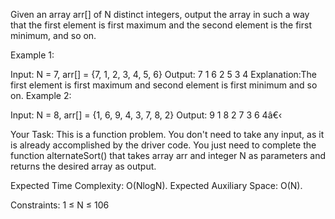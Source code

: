 
Given an array arr[] of N distinct integers, output the array in such a way that the first element is first maximum and the second element is the first minimum, and so on.
 

Example 1:

Input: N = 7, arr[] = {7, 1, 2, 3, 4, 
                                5, 6}
Output: 7 1 6 2 5 3 4
Explanation:The first element is first 
maximum and second element is first 
minimum and so on.
Example 2:

Input: N = 8, arr[] = {1, 6, 9, 4, 3, 
                             7, 8, 2}
Output: 9 1 8 2 7 3 6 4â€‹

Your Task:
This is a function problem. You don't need to take any input, as it is already accomplished by the driver code. You just need to complete the function alternateSort() that takes array arr and integer N as parameters and returns the desired array as output.

 

Expected Time Complexity: O(NlogN).
Expected Auxiliary Space: O(N).

 

Constraints:
1 ≤ N ≤ 106

